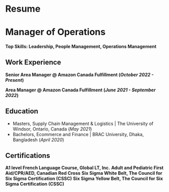 # Resume

# Manager of Operations

#### Top Skills: Leadership, People Management, Operations Management


## Work Experience
**Senior Area Manager @ Amazon Canada Fulfillment (_October 2022 - Present_)**

**Area Manager @ Amazon Canada Fulfillment (_June 2021 - September 2022_)**



## Education
- Masters, Supply Chain Management & Logistics | The University of Windsor, Ontario, Canada (_May 2021_)								       		
- Bachelors, Ecommerce and Finance	| BRAC University, Dhaka, Bangladesh (_April 2020_)	 			        		

## Certifications
**A1 level French Language Course, Global LT, Inc.**
**Adult and Pediatric First Aid/CPR/AED, Canadian Red Cross**
**Six Sigma White Belt, The Council for Six Sigma Certification (CSSC)**
**Six Sigma Yellow Belt, The Council for Six Sigma Certification (CSSC)**


